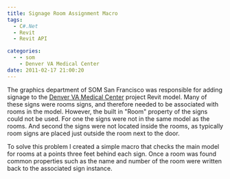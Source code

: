```yaml
---
title: Signage Room Assignment Macro
tags:
  - C#.Net
  - Revit
  - Revit API

categories:
  - - som
    - Denver VA Medical Center
date: 2011-02-17 21:00:20
---
```


The graphics department of SOM San Francisco was responsible for adding signage to the [Denver VA Medical Center](http://www.ericanastas.com/category/portfolio/som/projects-som/dvamc/) project Revit model. Many of these signs were rooms signs, and therefore needed to be associated with rooms in the model. However, the built in "Room" property of the signs could not be used. For one the signs were not in the same model as the rooms. And second the signs were not located inside the rooms, as typically room signs are placed just outside the room next to the door.

To solve this problem I created a simple macro that checks the main model for rooms at a points three feet behind each sign. Once a room was found common properties such as the name and number of the room were written back to the associated sign instance.
